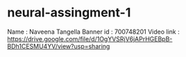 # neural-assingment-1
Name : Naveena Tangella
Banner id : 700748201
Video link : https://drive.google.com/file/d/1OgYVSRjV6jAPrHGEBpB-BDh1CESMU4YV/view?usp=sharing
